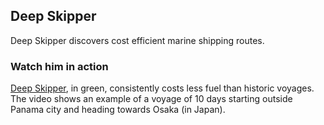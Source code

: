 ## Deep Skipper

Deep Skipper discovers cost efficient marine shipping routes. 

### Watch him in action

[Deep Skipper](https://github.com/mullachv/deepskipper/blob/master/nav2.mp4), in green, consistently costs less fuel than historic voyages. The video shows an example of a voyage of 10 days starting outside Panama city and heading towards Osaka (in Japan).


